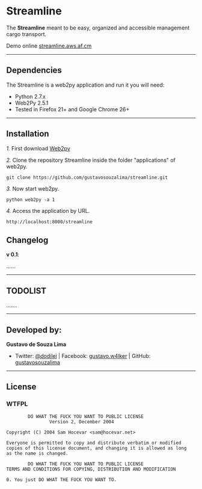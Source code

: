 Streamline
============

The **Streamline** meant to be easy, organized and accessible management cargo transport.

Demo online [streamline.aws.af.cm](http://streamline.aws.af.cm/ "Streamline")

---------------------------------------

Dependencies
--------------

The Streamline is a web2py application and run it you will need:

- Python 2.7.x
- Web2Py 2.5.1
- Tested in Firefox 21+ and Google Chrome 26+

---------------------------------------

Installation
------------

*1.*  First download [Web2py](https://github.com/web2py/web2py)

*2.*  Clone the repository Streamline inside the folder "applications" of web2py.

    git clone https://github.com/gustavosouzalima/streamline.git

*3.*  Now start web2py.

    python web2py -a 1

*4.*  Access the application by URL.

    http://localhost:8000/streamline

Changelog
-----------

**v 0.1**:

......

---------------------------------------

TODOLIST
-----------

.......

---------------------------------------

Developed by:
--------------

**Gustavo de Souza Lima**
+ Twitter: [@dodilei](http://twitter.com/dodilei "Twitter") | Facebook: [gustavo.w4lker](http://www.facebook.com/gustavo.w4lker/ "Facebook") | GitHub: [gustavosouzalima](http://github.com/gustavosouzalima "GitHub")

---------------------------------------

License
---------------
### WTFPL
            DO WHAT THE FUCK YOU WANT TO PUBLIC LICENSE
                    Version 2, December 2004

	Copyright (C) 2004 Sam Hocevar <sam@hocevar.net>

	Everyone is permitted to copy and distribute verbatim or modified
	copies of this license document, and changing it is allowed as long
	as the name is changed.

            DO WHAT THE FUCK YOU WANT TO PUBLIC LICENSE
	TERMS AND CONDITIONS FOR COPYING, DISTRIBUTION AND MODIFICATION

	0. You just DO WHAT THE FUCK YOU WANT TO.